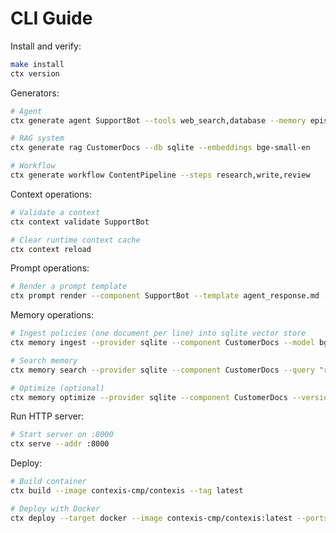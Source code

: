 # CLI Guide

Install and verify:
```bash
make install
ctx version
```

Generators:
```bash
# Agent
ctx generate agent SupportBot --tools web_search,database --memory episodic

# RAG system
ctx generate rag CustomerDocs --db sqlite --embeddings bge-small-en

# Workflow
ctx generate workflow ContentPipeline --steps research,write,review
```

Context operations:
```bash
# Validate a context
ctx context validate SupportBot

# Clear runtime context cache
ctx context reload
```

Prompt operations:
```bash
# Render a prompt template
ctx prompt render --component SupportBot --template agent_response.md --data '{"user":"Alice"}'
```

Memory operations:
```bash
# Ingest policies (one document per line) into sqlite vector store
ctx memory ingest --provider sqlite --component CustomerDocs --model bge-small-en --input policies.txt

# Search memory
ctx memory search --provider sqlite --component CustomerDocs --query "return policy" --top-k 5

# Optimize (optional)
ctx memory optimize --provider sqlite --component CustomerDocs --version <version-id>
```

Run HTTP server:
```bash
# Start server on :8000
ctx serve --addr :8000
```

Deploy:
```bash
# Build container
ctx build --image contexis-cmp/contexis --tag latest

# Deploy with Docker
ctx deploy --target docker --image contexis-cmp/contexis:latest --ports 8000:8000 --detach
```
